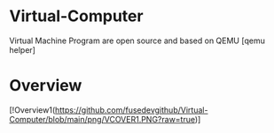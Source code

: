 # Virtual-Computer
Virtual Machine Program are open source and based on QEMU [qemu helper]

# Overview
[!Overview1(https://github.com/fusedevgithub/Virtual-Computer/blob/main/png/VCOVER1.PNG?raw=true)]
